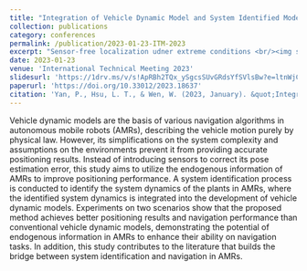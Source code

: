 ```yaml
---
title: "Integration of Vehicle Dynamic Model and System Identified Model for Navigation in Autonomous Mobile Robots"
collection: publications
category: conferences
permalink: /publication/2023-01-23-ITM-2023
excerpt: "Sensor-free localization udner extreme conditions <br/><img src='/assets/images/ITM-2024-cover.jpg' width = '500'>"
date: 2023-01-23
venue: 'International Technical Meeting 2023'
slidesurl: 'https://1drv.ms/v/s!ApRBh2TQx_ySgcsSUvGRdsYfSVlsBw?e=ltnWjC'
paperurl: 'https://doi.org/10.33012/2023.18637'
citation: 'Yan, P., Hsu, L. T., & Wen, W. (2023, January). &quot;Integration of Vehicle Dynamic Model and System Identified Model for Navigation in Autonomous Mobile Robots&quot;. In <i>Proceedings of the 2023 International Technical Meeting of The Institute of Navigation<i> (pp. 153-160).'
---
```


Vehicle dynamic models are the basis of various navigation algorithms in autonomous mobile robots (AMRs), describing the vehicle motion purely by physical law. However, its simplifications on the system complexity and assumptions on the environments prevent it from providing accurate positioning results. Instead of introducing sensors to correct its pose estimation error, this study aims to utilize the endogenous information of AMRs to improve positioning performance. A system identification process is conducted to identify the system dynamics of the plants in AMRs, where the identified system dynamics is integrated into the development of vehicle dynamic models. Experiments on two scenarios show that the proposed method achieves better positioning results and navigation performance than conventional vehicle dynamic models, demonstrating the potential of endogenous information in AMRs to enhance their ability on navigation tasks. In addition, this study contributes to the literature that builds the bridge between system identification and navigation in AMRs.